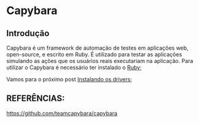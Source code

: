 # Capybara 

## Introdução

Capybara é um framework de automação de testes em aplicações web, open-source, e escrito em Ruby. É utilizado para testar as aplicações simulando as ações que os usuários reais executariam na aplicação. Para utilizar o Capybara é necessário ter instalado o [Ruby](https://github.com/brunobatista25/best_archer/blob/master/tests/ConfiguracaoRuby/configuracao_ruby.md); 

Vamos para o próximo post [Instalando os drivers](https://github.com/brunobatista25/best_archer/blob/master/tests/Capybara/02-instalando_drivers.md);

## REFERÊNCIAS:

https://github.com/teamcapybara/capybara